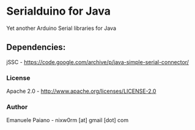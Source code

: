 # Serialduino for Java
Yet another Arduino Serial libraries for Java

## Dependencies: 
jSSC - https://code.google.com/archive/p/java-simple-serial-connector/

### License
Apache 2.0 - http://www.apache.org/licenses/LICENSE-2.0

### Author
Emanuele Paiano - nixw0rm [at] gmail [dot] com

